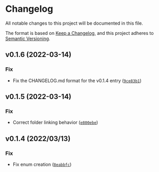 # Changelog

All notable changes to this project will be documented in this file.

The format is based on [Keep a Changelog](https://keepachangelog.com/en/1.0.0/),
and this project adheres to [Semantic Versioning](https://semver.org/spec/v2.0.0.html).

<!--next-version-placeholder-->

## v0.1.6 (2022-03-14)
### Fix
* Fix the CHANGELOG.md format for the v0.1.4 entry ([`9ce83b1`](https://github.com/tstapler/cfgcaddy/commit/9ce83b176da9601dca9cc2d6bb0199ee5c72d055))

## v0.1.5 (2022-03-14)
### Fix
* Correct folder linking behavior ([`e800ebe`](https://github.com/tstapler/cfgcaddy/commit/e800ebebe4d5a72cc162325ec3cb85063a98172b))

## v0.1.4 (2022/03/13)

### Fix
* Fix enum creation ([`8eabbfc`](https://github.com/tstapler/cfgcaddy/commit/8eabbfc0df22e3708563a2c9d02321b373d4c26d))
